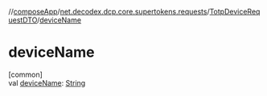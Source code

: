 //[composeApp](../../../index.md)/[net.decodex.dcp.core.supertokens.requests](../index.md)/[TotpDeviceRequestDTO](index.md)/[deviceName](device-name.md)

# deviceName

[common]\
val [deviceName](device-name.md): [String](https://kotlinlang.org/api/latest/jvm/stdlib/kotlin/-string/index.html)

